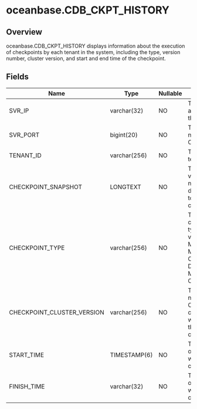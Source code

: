 oceanbase.CDB_CKPT_HISTORY 
===============================================



Overview 
-----------------

oceanbase.CDB_CKPT_HISTORY displays information about the execution of checkpoints by each tenant in the system, including the type, version number, cluster version, and start and end time of the checkpoint. 

Fields 
---------------



|          **Name**          |   **Type**   | **Nullable** |                                                                                             **Description**                                                                                              |
|----------------------------|--------------|--------------|----------------------------------------------------------------------------------------------------------------------------------------------------------------------------------------------------------|
| SVR_IP                     | varchar(32)  | NO           | The IP address of the OBServer.                                                                                                                                                                          |
| SVR_PORT                   | bigint(20)   | NO           | The port number of the OBServer.                                                                                                                                                                         |
| TENANT_ID                  | varchar(256) | NO           | The ID of the tenant.                                                                                                                                                                                    |
| CHECKPOINT_SNAPSHOT        | LONGTEXT     | NO           | The snapshot version number of the data written to the checkpoint.                                                                                                                                       |
| CHECKPOINT_TYPE            | varchar(256) | NO           | The checkpointing type. Valid values: * META_CKPT: Major Compaction   * DATA_CKPT: Mini Compaction    |
| CHECKPOINT_CLUSTER_VERSION | varchar(256) | NO           | The version number of the OceanBase cluster that wrote data to the checkpoint.                                                                                                                           |
| START_TIME                 | TIMESTAMP(6) | NO           | The start time of data writing to the checkpoint.                                                                                                                                                        |
| FINISH_TIME                | varchar(32)  | NO           | The end time of data writing to the checkpoint.                                                                                                                                                          |


